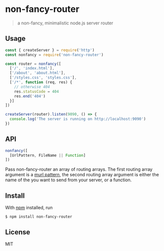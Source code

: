 # non-fancy-router

> a non-fancy, minimalistic node.js server router

## Usage

```js
const { createServer } = require('http')
const nonfancy = require('non-fancy-router')

const router = nonfancy([
  ['/', 'index.html'],
  ['/about', 'about.html'],
  ['/styles.css', 'styles.css'],
  ['/*', function (req, res) {
    // otherwise 404
    res.statusCode = 404
    res.end('404')
  }]
])

createServer(router).listen(9090, () => {
  console.log('The server is running on http://localhost:9090')
})

```

## API

```js
nonfancy([
  [UrlPattern, FileName || Function]
])
```

Pass non-fancy-router an array of routing arrays.  The first routing array argument is a [murl pattern](https://github.com/mafintosh/murl), the second routing array argument is either the name of the you want to send from your server, or a function.

## Install

With [npm](https://npmjs.org/) installed, run

```
$ npm install non-fancy-router
```

## License

MIT

